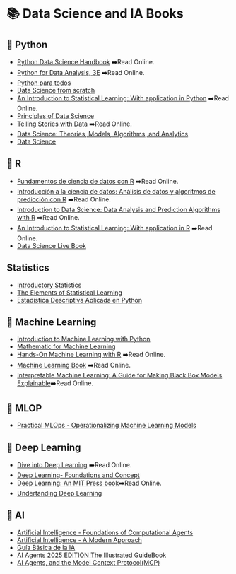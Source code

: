  # 📚 Data Science and IA Books

 
 ## 📗 Python 

 * [Python Data Science Handbook](https://jakevdp.github.io/PythonDataScienceHandbook/) ➡️Read Online.
 * [Python for Data Analysis, 3E](https://wesmckinney.com/book/) ➡️Read Online.
 * [Python para todos](https://persoal.citius.usc.es/eva.cernadas/informaticaparacientificos/material/libros/Python%20para%20todos.pdf)
 * [Data Science from scratch](https://jcer.in/jcer-docs/E-Learning/Digital%20Library%20/E-Books/Data%20Science%20from%20Scratch%20by%20Joel%20Grus.pdf)
 * [An Introduction to Statistical Learning: With application in Python](https://www.statlearning.com/) ➡️Read Online.
 * [Principles of Data Science](https://assets.openstax.org/oscms-prodcms/media/documents/Principles-of-Data-Science-WEB.pdf)
 * [Telling Stories with Data](https://tellingstorieswithdata.com/) ➡️Read Online.
 * [Data Science: Theories, Models, Algorithms, and Analytics](https://srdas.github.io/Papers/DSA_Book.pdf)
 * [Data Science](https://mrce.in/ebooks/Data%20Science.pdf)

 ## 📘 R 
 * [Fundamentos de ciencia de datos con R](https://cdr-book.github.io/index.html) ➡️Read Online.
 * [Introducción a la ciencia de datos: Análisis de datos y algoritmos de predicción con R](https://rafalab.dfci.harvard.edu/dslibro/) ➡️Read Online.
 * [Introduction to Data Science: Data Analysis and Prediction Algorithms with R](https://rafalab.dfci.harvard.edu/dsbook/) ➡️Read Online.
 * [An Introduction to Statistical Learning: With application in R](https://www.statlearning.com/) ➡️Read Online.
 * [Data Science Live Book](https://livebook.datascienceheroes.com/index.html)

 ## Statistics
 * [Introductory Statistics](https://assets.openstax.org/oscms-prodcms/media/documents/IntroductoryStatistics-OP_i6tAI7e.pdf)
 * [The Elements of Statistical Learning](https://www.sas.upenn.edu/~fdiebold/NoHesitations/BookAdvanced.pdf)
 * [Estadística Descriptiva Aplicada en Python](https://media.licdn.com/dms/document/media/v2/D4D1FAQFjC3lUtQ6bGw/feedshare-document-pdf-analyzed/B4DZj2PDGRHsAY-/0/1756477816532?e=1757548800&v=beta&t=-xvXLcffDJF8XnJTONZXFmR7ssrfKqdpiUHAIw-ZjjM)
 
 ## 📙 Machine Learning
  * [Introduction to Machine Learning with Python](https://www.nrigroupindia.com/e-book/Introduction%20to%20Machine%20Learning%20with%20Python%20(%20PDFDrive.com%20)-min.pdf)
  * [Mathematic for Machine Learning](https://mml-book.github.io/book/mml-book.pdf)
  * [Hands-On Machine Learning with R](https://bradleyboehmke.github.io/HOML/) ➡️Read Online.
  * [Machine Learning Book](https://phuijse.github.io/MachineLearningBook/README.html) ➡️Read Online.
  * [Interpretable Machine Learning: A Guide for Making Black Box Models Explainable](https://christophm.github.io/interpretable-ml-book/)➡️Read Online.

## 📙 MLOP
  * [Practical MLOps - Operationalizing Machine Learning Models](https://media.licdn.com/dms/document/media/v2/D4E1FAQGHzHWuqBsbQQ/feedshare-document-pdf-analyzed/B4EZmIy_qUHoAY-/0/1758936714150?e=1759968000&v=beta&t=ts-7TW04Rwar3VYOYl9gha6JsqUHNIkFxeje0B80tOc)
 
 ## 📕 Deep Learning
 * [Dive into Deep Learning](https://d2l.ai/) ➡️Read Online.
 * [Deep Learning- Foundations and Concept](https://personalpages.manchester.ac.uk/staff/mingfei.sun/books/deep-learning.pdf)
 * [Deep Learning: An MIT Press book](https://www.deeplearningbook.org/)➡️Read Online.
 * [Undertanding Deep Learning](https://udlbook.github.io/udlbook/)
 ## 📔 AI 
 * [Artificial Intelligence - Foundations of Computational Agents](https://mrce.in/ebooks/AI%20Foundations%20of%20Computational%20Agents%203rd%20Ed.pdf)
 * [Artificial Intelligence - A Modern Approach](https://people.engr.tamu.edu/guni/csce625/slides/AI.pdf)
 * [Guía Básica de la IA](https://multimedia2.coev.com/pdfs/Guia-Basica-IA.pdf)
 * [AI Agents 2025 EDITION The Illustrated GuideBook](https://media.licdn.com/dms/document/media/v2/D4E1FAQGrkFzvshfrJA/feedshare-document-pdf-analyzed/B4EZjEz2dgHgAY-/0/1755648602220?e=1756339200&v=beta&t=PhnVEtossMopTnRiVpClwJOIwaDsaVMm2aWbdyp0iRE)
 * [AI Agents, and the Model Context Protocol(MCP)](https://jasoninzer.com/docs/BCG_AI_Agent_Report.pdf)
